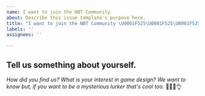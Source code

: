 ```yaml
---
name: I want to join the NBT Community
about: Describe this issue template's purpose here.
title: "I want to join the NBT Community \U0001F525\U0001F525\U0001F525"
labels: ''
assignees: ''

---
```


## Tell us something about yourself. 

*How did you find us? What is your interest in game design? We want to know but, if you want to be a mysterious lurker that's cool too.* 👾🐱‍👤👌
